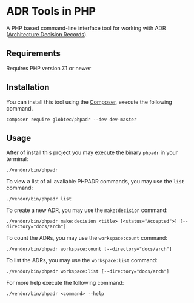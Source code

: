 # ADR Tools in PHP

A PHP based command-line interface tool for working with ADR ([Architecture Decision Records](http://thinkrelevance.com/blog/2011/11/15/documenting-architecture-decisions)).

## Requirements

Requires PHP version 7.1 or newer

##  Installation

You can install this tool using the [Composer](https://getcomposer.org/), execute the following command.

```
composer require globtec/phpadr --dev dev-master
```

## Usage

After of install this project you may execute the binary `phpadr` in your terminal:

```
./vendor/bin/phpadr
```

To view a list of all avaliable PHPADR commands, you may use the `list` command:

```
./vendor/bin/phpadr list
```

To create a new ADR, you may use the `make:decision` command:

```
./vendor/bin/phpadr make:decision <title> [<status="Accepted">] [--directory="docs/arch"]
```

To count the ADRs, you may use the `workspace:count` command:

```
./vendor/bin/phpadr workspace:count [--directory="docs/arch"]
```

To list the ADRs, you may use the `workspace:list` command:

```
./vendor/bin/phpadr workspace:list [--directory="docs/arch"]
```

For more help execute the following command:

```
./vendor/bin/phpadr <command> --help
```